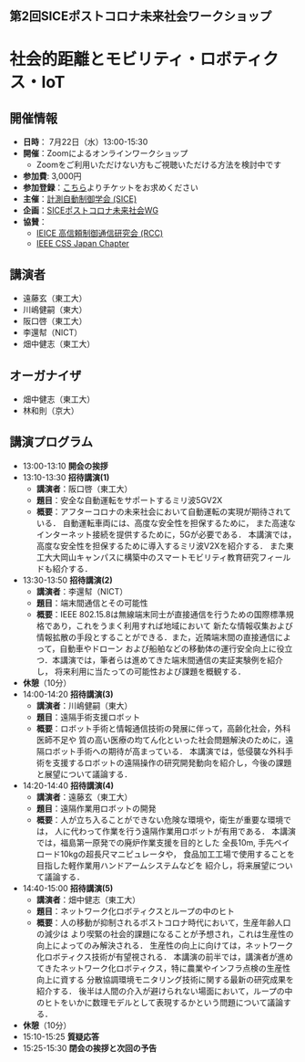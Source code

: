 ## 第2回SICEポストコロナ未来社会ワークショップ
# 社会的距離とモビリティ・ロボティクス・IoT

## 開催情報
- **日時**： 7月22日（水）13:00-15:30
- **開催**：Zoomによるオンラインワークショップ
  - Zoomをご利用いただけない方もご視聴いただける方法を検討中です
- **参加費**: 3,000円  
- **参加登録**：[こちら](https://postcorona-sice-ws2020-02.peatix.com)よりチケットをお求めください
- **主催**：[計測自動制御学会 (SICE)](https://www.sice.jp)
- **企画**：[SICEポストコロナ未来社会WG](https://postcorona-sice.github.io/index_jp.html)
- **協賛**：
  - [IEICE 高信頼制御通信研究会 (RCC)](https://www.ieice.org/~rcc/index.php)
  - [IEEE CSS Japan Chapter](https://www.ieee-jp.org/section/tokyo/chapter/CS-23/css_japan.html)

## 講演者
- 遠藤玄（東工大）　
- 川嶋健嗣（東大）　
- 阪口啓（東工大）　
- 李還幇（NICT）　　　　　
- 畑中健志（東工大）
## オーガナイザ
- 畑中健志（東工大）
- 林和則（京大）

## 講演プログラム
- 13:00-13:10 **開会の挨拶**
- 13:10-13:30 **招待講演(1)**
  - **講演者**：阪口啓（東工大）
  - **題目**：安全な自動運転をサポートするミリ波5GV2X
  - **概要**：アフターコロナの未来社会において自動運転の実現が期待されている．
              自動運転車両には、高度な安全性を担保するために，
              また高速なインターネット接続を提供するために，5Gが必要である．
              本講演では，高度な安全性を担保するために導入するミリ波V2Xを紹介する．
              また東工大大岡山キャンパスに構築中のスマートモビリティ教育研究フィールドも紹介する．
- 13:30-13:50 **招待講演(2)** 
  - **講演者**：李還幇（NICT）
  - **題目**：端末間通信とその可能性
  - **概要**：IEEE 802.15.8は無線端末同士が直接通信を行うための国際標準規格であり，これをうまく利用すれば地域において
              新たな情報収集および情報拡散の手段とすることができる．また，近隣端末間の直接通信によって，自動車やドローン
              および船舶などの移動体の運行安全向上に役立つ．本講演では，筆者らは進めてきた端末間通信の実証実験例を紹介し，
              将来利用に当たっての可能性および課題を概観する．
- **休憩**（10分）
- 14:00-14:20 **招待講演(3)** 
  - **講演者**：川嶋健嗣（東大）
  - **題目**：遠隔手術支援ロボット
  - **概要**：ロボット手術と情報通信技術の発展に伴って，高齢化社会，外科医師不足や
              質の高い医療の均てん化といった社会問題解決のために，遠隔ロボット手術への期待が高まっている．
              本講演では，低侵襲な外科手術を支援するロボットの遠隔操作の研究開発動向を紹介し，今後の課題と展望について議論する．
- 14:20-14:40 **招待講演(4)** 
  - **講演者**：遠藤玄（東工大）
  - **題目**：遠隔作業用ロボットの開発
  - **概要**：人が立ち入ることができない危険な環境や，衛生が重要な環境では，
              人に代わって作業を行う遠隔作業用ロボットが有用である．
              本講演では，福島第一原発での廃炉作業支援を目的とした
              全長10m, 手先ペイロード10kgの超長尺マニピュレータや，
              食品加工工場で使用することを目指した軽作業用ハンドアームシステムなどを
              紹介し，将来展望について議論する．　
- 14:40-15:00 **招待講演(5)** 
  - **講演者**：畑中健志（東工大）
  - **題目**：ネットワーク化ロボティクスとループの中のヒト
  - **概要**：人の移動が抑制されるポストコロナ時代において，生産年齢人口の減少は
              より喫緊の社会的課題になることが予想され，これは生産性の向上によってのみ解決される．
              生産性の向上に向けては，ネットワーク化ロボティクス技術が有望視される．
              本講演の前半では，講演者が進めてきたネットワーク化ロボティクス，特に農業やインフラ点検の生産性向上に資する
              分散協調環境モニタリング技術に関する最新の研究成果を紹介する．
              後半は人間の介入が避けられない場面において，ループの中のヒトをいかに数理モデルとして表現するかという問題について議論する．
- **休憩**（10分）
- 15:10-15:25 **質疑応答**
- 15:25-15:30 **閉会の挨拶と次回の予告**
